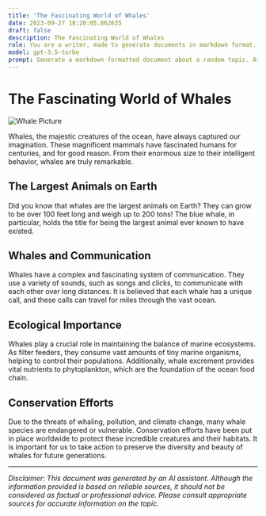 ```yaml
---
title: 'The Fascinating World of Whales'
date: 2023-09-27 18:20:05.662635
draft: false
description: The Fascinating World of Whales
role: You are a writer, made to generate documents in markdown format. It is very important that all of the documents you generate are in valid markdown format.
model: gpt-3.5-turbo
prompt: Generate a markdown formatted document about a random topic. At the bottom, include a disclaimer explaining that the document was generated by you. The first line of the document should be the title. Make sure that the entire document is in proper markdown format, using a mix of various tags to make the document visually appealing.
---
```


# The Fascinating World of Whales

![Whale Picture](https://example.com/whale-picture.jpg)

Whales, the majestic creatures of the ocean, have always captured our imagination. These magnificent mammals have fascinated humans for centuries, and for good reason. From their enormous size to their intelligent behavior, whales are truly remarkable.

## The Largest Animals on Earth

Did you know that whales are the largest animals on Earth? They can grow to be over 100 feet long and weigh up to 200 tons! The blue whale, in particular, holds the title for being the largest animal ever known to have existed.

## Whales and Communication

Whales have a complex and fascinating system of communication. They use a variety of sounds, such as songs and clicks, to communicate with each other over long distances. It is believed that each whale has a unique call, and these calls can travel for miles through the vast ocean.

## Ecological Importance

Whales play a crucial role in maintaining the balance of marine ecosystems. As filter feeders, they consume vast amounts of tiny marine organisms, helping to control their populations. Additionally, whale excrement provides vital nutrients to phytoplankton, which are the foundation of the ocean food chain.

## Conservation Efforts

Due to the threats of whaling, pollution, and climate change, many whale species are endangered or vulnerable. Conservation efforts have been put in place worldwide to protect these incredible creatures and their habitats. It is important for us to take action to preserve the diversity and beauty of whales for future generations.

---

*Disclaimer: This document was generated by an AI assistant. Although the information provided is based on reliable sources, it should not be considered as factual or professional advice. Please consult appropriate sources for accurate information on the topic.*